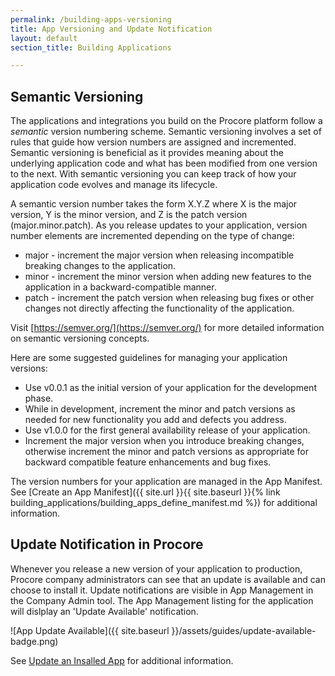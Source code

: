 ```yaml
---
permalink: /building-apps-versioning
title: App Versioning and Update Notification
layout: default
section_title: Building Applications

---
```


## Semantic Versioning

The applications and integrations you build on the Procore platform follow a _semantic_ version numbering scheme.
Semantic versioning involves a set of rules that guide how version numbers are assigned and incremented.
Semantic versioning is beneficial as it provides meaning about the underlying application code and what has been modified from one version to the next.
With semantic versioning you can keep track of how your application code evolves and manage its lifecycle.

A semantic version number takes the form X.Y.Z where X is the major version, Y is the minor version, and Z is the patch version (major.minor.patch). As you release updates to your application, version number elements are incremented depending on the type of change:

- major - increment the major version when releasing incompatible breaking changes to the application.
- minor - increment the minor version when adding new features to the application in a backward-compatible manner.
- patch - increment the patch version when releasing bug fixes or other changes not directly affecting the functionality of the application.

Visit [https://semver.org/](https://semver.org/) for more detailed information on semantic versioning concepts.

Here are some suggested guidelines for managing your application versions:

- Use v0.0.1 as the initial version of your application for the development phase.
- While in development, increment the minor and patch versions as needed for new functionality you add and defects you address.
- Use v1.0.0 for the first general availability release of your application.
- Increment the major version when you introduce breaking changes, otherwise increment the minor and patch versions as appropriate for backward compatible feature enhancements and bug fixes.

The version numbers for your application are managed in the App Manifest. See [Create an App Manifest]({{ site.url }}{{ site.baseurl }}{% link building_applications/building_apps_define_manifest.md %}) for additional information.

## Update Notification in Procore

Whenever you release a new version of your application to production, Procore company administrators can see that an update is available and can choose to install it.
Update notifications are visible in App Management in the Company Admin tool.
The App Management listing for the application will dislplay an 'Update Available' notification.

![App Update Available]({{ site.baseurl }}/assets/guides/update-available-badge.png)

See [Update an Insalled App](https://support.procore.com/products/online/user-guide/company-level/admin/tutorials/update-installed-app) for additional information.

